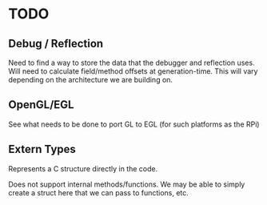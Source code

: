 TODO
====

Debug / Reflection
------------------
Need to find a way to store the data that the debugger and reflection uses.
Will need to calculate field/method offsets at generation-time. This will vary depending on the architecture we are building on.

OpenGL/EGL
----------
See what needs to be done to port GL to EGL (for such platforms as the RPi)

Extern Types
------------
Represents a C structure directly in the code.

Does not support internal methods/functions.
We may be able to simply create a struct here that we can pass to functions, etc.
